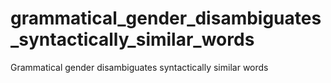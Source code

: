 # grammatical_gender_disambiguates_syntactically_similar_words
 Grammatical gender disambiguates syntactically similar words
